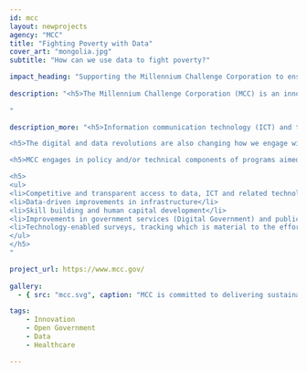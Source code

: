 ```yaml
---
id: mcc
layout: newprojects
agency: "MCC"
title: "Fighting Poverty with Data"
cover_art: "mongolia.jpg"
subtitle: "How can we use data to fight poverty?"

impact_heading: "Supporting the Millennium Challenge Corporation to ensure that their partner countries have the data, technology and innovations skills needed to maximize the impact from U.S. investments and to leverage the digital data revolution to drive their own development priorities?"
  
description: "<h5>The Millennium Challenge Corporation (MCC) is an innovative and independent U.S. foreign aid agency that is helping lead the fight against global poverty. Created by the U.S. Congress in January 2004 with strong bipartisan support, MCC has changed the conversation on how best to deliver smart U.S. foreign assistance by focusing on good policies, country ownership, and results. MCC provides time-limited grants promoting economic growth, reducing poverty, and strengthening institutions. </h5>
                               	
" 

description_more: "<h5>Information communication technology (ICT) and the digital and data revolutions are changing the development landscape -- and how we work at MCC. More data is available than ever before and we need this multi-sector, real-time data and the enabling technologies to optimize the design, implementation and sustainability of MCC compacts, thresholds, and the partnership which we undertake. At the same time, MCC recognizes a growing need to ensure that government, non-government organizations (NGOs), implementation partners, and civil society in our partner countries have the data, technology and innovations skills needed to maximize the impact from our investments – and to leverage the digital data revolution to drive their own development priorities. </h5>

<h5>The digital and data revolutions are also changing how we engage with others in support of our mission. Increasingly, MCC is supporting partner governments in implementing digital government systems to achieve a variety of goals including enhanced customer service, streamlined billing and reduced administrative burdens, greater transparency and anti-corruption, as well investments in the digital and ICT infrastructure and systems needed to support economic growth. In summary, data and increased use of data for decision-making, digital systems, and information and communication technologies are changing the way MCC plans, implements, monitors, evaluates and partners, as well as changing the future of our work and drivers of sustainable economic growth.</h5>

<h5>MCC engages in policy and/or technical components of programs aimed at alleviating constraining policies that hinder:</h5>

<h5>
<ul>
<li>Competitive and transparent access to data, ICT and related technologies</li>
<li>Data-driven improvements in infrastructure</li>
<li>Skill building and human capital development</li>
<li>Improvements in government services (Digital Government) and public infrastructure and platforms</li>
<li>Technology-enabled surveys, tracking which is material to the efforts </li>
</ul>
</h5>
"

project_url: https://www.mcc.gov/
  
gallery:
  - { src: "mcc.svg", caption: "MCC is committed to delivering sustainable economic growth and poverty reduction throughout the entire lifecycle of its investments.", alt: "MCC Logo" }

tags:
    - Innovation
    - Open Government
    - Data
    - Healthcare

---
```


<!--



impact_metrics:
  - { metric: "[Insert quote]", desc: "[Quote subtitle]" }

articles: 
  - { outlet: "[Media Outlet]", logo_src: "logo.jpg", title: "Article Title", quote: "Quote", url: "article URL" }

	-->